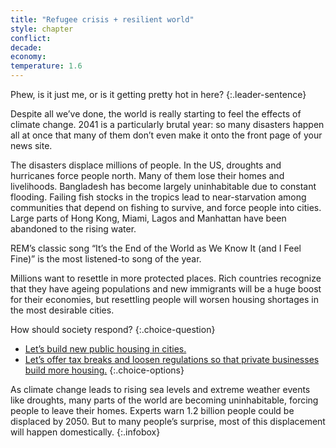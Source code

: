 ```yaml
---
title: "Refugee crisis + resilient world"
style: chapter
conflict: 
decade: 
economy: 
temperature: 1.6
---
```


Phew, is it just me, or is it getting pretty hot in here?
{:.leader-sentence}

Despite all we’ve done, the world is really starting to feel the effects of climate change. 2041 is a particularly brutal year: so many disasters happen all at once that many of them don’t even make it onto the front page of your news site.

The disasters displace millions of people. In the US, droughts and hurricanes force people north. Many of them lose their homes and livelihoods. Bangladesh has become largely uninhabitable due to constant flooding. Failing fish stocks in the tropics lead to near-starvation among communities that depend on fishing to survive, and force people into cities. Large parts of Hong Kong, Miami, Lagos and Manhattan have been abandoned to the rising water.

REM’s classic song “It’s the End of the World as We Know It (and I Feel Fine)” is the most listened-to song of the year.

Millions want to resettle in more protected places. Rich countries recognize that they have ageing populations and new immigrants will be a huge boost for their economies, but resettling people will worsen housing shortages in the most desirable cities.

How should society respond?
{:.choice-question}

- [Let’s build new public housing in cities.](chapter_increasing-densification.html)
- [Let’s offer tax breaks and loosen regulations so that private businesses build more housing.](chapter_corporate-housing.html)
{:.choice-options}

As climate change leads to rising sea levels and extreme weather events like droughts, many parts of the world are becoming uninhabitable, forcing people to leave their homes. Experts warn 1.2 billion people could be displaced by 2050. But to many people’s surprise, most of this displacement will happen domestically.
{:.infobox}
